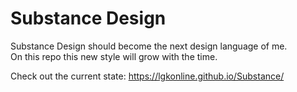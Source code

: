 <h1>Substance Design</h1>

<p>Substance Design should become the next design language of me.<br>
On this repo this new style will grow with the time.</p>

<p>Check out the current state: <a href="https://lgkonline.github.io/Substance/">https://lgkonline.github.io/Substance/</a>

